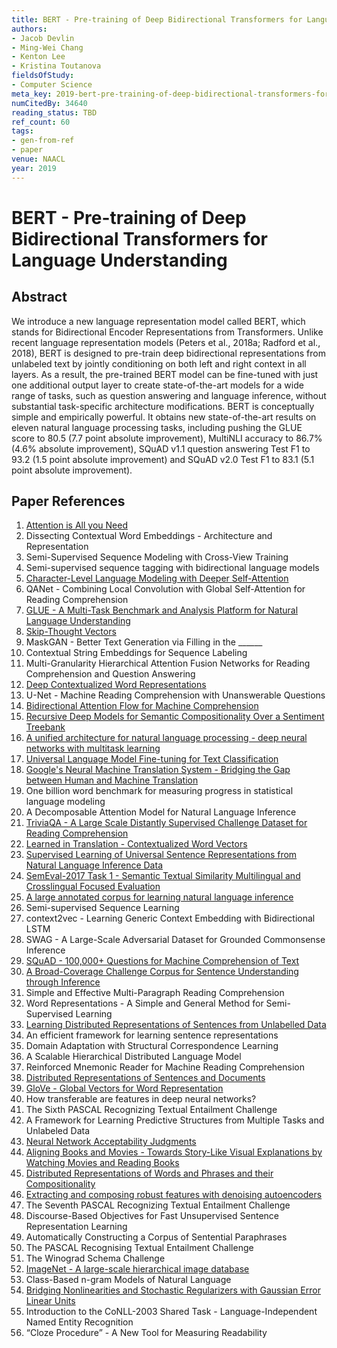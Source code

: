 ```yaml
---
title: BERT - Pre-training of Deep Bidirectional Transformers for Language Understanding
authors:
- Jacob Devlin
- Ming-Wei Chang
- Kenton Lee
- Kristina Toutanova
fieldsOfStudy:
- Computer Science
meta_key: 2019-bert-pre-training-of-deep-bidirectional-transformers-for-language-understanding
numCitedBy: 34640
reading_status: TBD
ref_count: 60
tags:
- gen-from-ref
- paper
venue: NAACL
year: 2019
---
```


# BERT - Pre-training of Deep Bidirectional Transformers for Language Understanding

## Abstract

We introduce a new language representation model called BERT, which stands for Bidirectional Encoder Representations from Transformers. Unlike recent language representation models (Peters et al., 2018a; Radford et al., 2018), BERT is designed to pre-train deep bidirectional representations from unlabeled text by jointly conditioning on both left and right context in all layers. As a result, the pre-trained BERT model can be fine-tuned with just one additional output layer to create state-of-the-art models for a wide range of tasks, such as question answering and language inference, without substantial task-specific architecture modifications. BERT is conceptually simple and empirically powerful. It obtains new state-of-the-art results on eleven natural language processing tasks, including pushing the GLUE score to 80.5 (7.7 point absolute improvement), MultiNLI accuracy to 86.7% (4.6% absolute improvement), SQuAD v1.1 question answering Test F1 to 93.2 (1.5 point absolute improvement) and SQuAD v2.0 Test F1 to 83.1 (5.1 point absolute improvement).

## Paper References

1. [Attention is All you Need](2017-attention-is-all-you-need)
2. Dissecting Contextual Word Embeddings - Architecture and Representation
3. Semi-Supervised Sequence Modeling with Cross-View Training
4. Semi-supervised sequence tagging with bidirectional language models
5. [Character-Level Language Modeling with Deeper Self-Attention](2019-character-level-language-modeling-with-deeper-self-attention)
6. QANet - Combining Local Convolution with Global Self-Attention for Reading Comprehension
7. [GLUE - A Multi-Task Benchmark and Analysis Platform for Natural Language Understanding](2018-glue-a-multi-task-benchmark-and-analysis-platform-for-natural-language-understanding)
8. [Skip-Thought Vectors](2015-skip-thought-vectors)
9. MaskGAN - Better Text Generation via Filling in the ______
10. Contextual String Embeddings for Sequence Labeling
11. Multi-Granularity Hierarchical Attention Fusion Networks for Reading Comprehension and Question Answering
12. [Deep Contextualized Word Representations](2018-deep-contextualized-word-representations)
13. U-Net - Machine Reading Comprehension with Unanswerable Questions
14. [Bidirectional Attention Flow for Machine Comprehension](2017-bidirectional-attention-flow-for-machine-comprehension)
15. [Recursive Deep Models for Semantic Compositionality Over a Sentiment Treebank](2013-recursive-deep-models-for-semantic-compositionality-over-a-sentiment-treebank)
16. [A unified architecture for natural language processing - deep neural networks with multitask learning](2008-a-unified-architecture-for-natural-language-processing-deep-neural-networks-with-multitask-learning)
17. [Universal Language Model Fine-tuning for Text Classification](2018-universal-language-model-fine-tuning-for-text-classification)
18. [Google's Neural Machine Translation System - Bridging the Gap between Human and Machine Translation](2016-google-s-neural-machine-translation-system-bridging-the-gap-between-human-and-machine-translation)
19. One billion word benchmark for measuring progress in statistical language modeling
20. A Decomposable Attention Model for Natural Language Inference
21. [TriviaQA - A Large Scale Distantly Supervised Challenge Dataset for Reading Comprehension](2017-triviaqa-a-large-scale-distantly-supervised-challenge-dataset-for-reading-comprehension)
22. [Learned in Translation - Contextualized Word Vectors](2017-learned-in-translation-contextualized-word-vectors)
23. [Supervised Learning of Universal Sentence Representations from Natural Language Inference Data](2017-supervised-learning-of-universal-sentence-representations-from-natural-language-inference-data)
24. [SemEval-2017 Task 1 - Semantic Textual Similarity Multilingual and Crosslingual Focused Evaluation](2017-semeval-2017-task-1-semantic-textual-similarity-multilingual-and-crosslingual-focused-evaluation)
25. [A large annotated corpus for learning natural language inference](2015-a-large-annotated-corpus-for-learning-natural-language-inference)
26. Semi-supervised Sequence Learning
27. context2vec - Learning Generic Context Embedding with Bidirectional LSTM
28. SWAG - A Large-Scale Adversarial Dataset for Grounded Commonsense Inference
29. [SQuAD - 100,000+ Questions for Machine Comprehension of Text](2016-squad-100-000-questions-for-machine-comprehension-of-text)
30. [A Broad-Coverage Challenge Corpus for Sentence Understanding through Inference](2018-a-broad-coverage-challenge-corpus-for-sentence-understanding-through-inference)
31. Simple and Effective Multi-Paragraph Reading Comprehension
32. Word Representations - A Simple and General Method for Semi-Supervised Learning
33. [Learning Distributed Representations of Sentences from Unlabelled Data](2016-learning-distributed-representations-of-sentences-from-unlabelled-data)
34. An efficient framework for learning sentence representations
35. Domain Adaptation with Structural Correspondence Learning
36. A Scalable Hierarchical Distributed Language Model
37. Reinforced Mnemonic Reader for Machine Reading Comprehension
38. [Distributed Representations of Sentences and Documents](2014-distributed-representations-of-sentences-and-documents)
39. [GloVe - Global Vectors for Word Representation](2014-glove-global-vectors-for-word-representation)
40. How transferable are features in deep neural networks?
41. The Sixth PASCAL Recognizing Textual Entailment Challenge
42. A Framework for Learning Predictive Structures from Multiple Tasks and Unlabeled Data
43. [Neural Network Acceptability Judgments](2019-neural-network-acceptability-judgments)
44. [Aligning Books and Movies - Towards Story-Like Visual Explanations by Watching Movies and Reading Books](2015-aligning-books-and-movies-towards-story-like-visual-explanations-by-watching-movies-and-reading-books)
45. [Distributed Representations of Words and Phrases and their Compositionality](2013-distributed-representations-of-words-and-phrases-and-their-compositionality)
46. [Extracting and composing robust features with denoising autoencoders](2008-extracting-and-composing-robust-features-with-denoising-autoencoders)
47. The Seventh PASCAL Recognizing Textual Entailment Challenge
48. Discourse-Based Objectives for Fast Unsupervised Sentence Representation Learning
49. Automatically Constructing a Corpus of Sentential Paraphrases
50. The PASCAL Recognising Textual Entailment Challenge
51. The Winograd Schema Challenge
52. [ImageNet - A large-scale hierarchical image database](2009-imagenet-a-large-scale-hierarchical-image-database)
53. Class-Based n-gram Models of Natural Language
54. [Bridging Nonlinearities and Stochastic Regularizers with Gaussian Error Linear Units](2016-bridging-nonlinearities-and-stochastic-regularizers-with-gaussian-error-linear-units)
55. Introduction to the CoNLL-2003 Shared Task - Language-Independent Named Entity Recognition
56. “Cloze Procedure” - A New Tool for Measuring Readability
